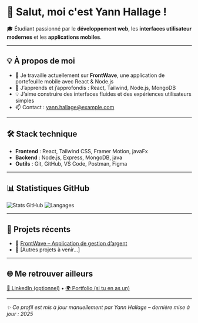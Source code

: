 # 👋 Salut, moi c'est Yann Hallage !

🎓 Étudiant passionné par le **développement web**, les **interfaces utilisateur modernes** et les **applications mobiles**.

---

## 💡 À propos de moi

- 🔭 Je travaille actuellement sur **FrontWave**, une application de portefeuille mobile avec React & Node.js
- 🌱 J’apprends et j’approfondis : React, Tailwind, Node.js, MongoDB
- 💡 J’aime construire des interfaces fluides et des expériences utilisateurs simples
- 📫 Contact : [yann.hallage@example.com](mailto:contact.devhllg@gmail.com)

---

## 🛠️ Stack technique

- **Frontend** : React, Tailwind CSS, Framer Motion, javaFx
- **Backend** : Node.js, Express, MongoDB, java
- **Outils** : Git, GitHub, VS Code, Postman, Figma

---

## 📊 Statistiques GitHub

![Stats GitHub](https://github-readme-stats.vercel.app/api?username=yannhallage&show_icons=true&theme=radical)
![Langages](https://github-readme-stats.vercel.app/api/top-langs/?username=yannhallage&layout=compact&theme=radical)

---

## 🚀 Projets récents

- 🔗 [FrontWave – Application de gestion d’argent](https://github.com/yannhallage/frontwave)
- 🧪 [Autres projets à venir...]

---

## 🌐 Me retrouver ailleurs

[💼 LinkedIn (optionnel)](https://linkedin.com/in/yannhallage) • [🌍 Portfolio (si tu en as un)](https://yannhallage.dev)

---

_✨ Ce profil est mis à jour manuellement par Yann Hallage – dernière mise à jour : 2025_

